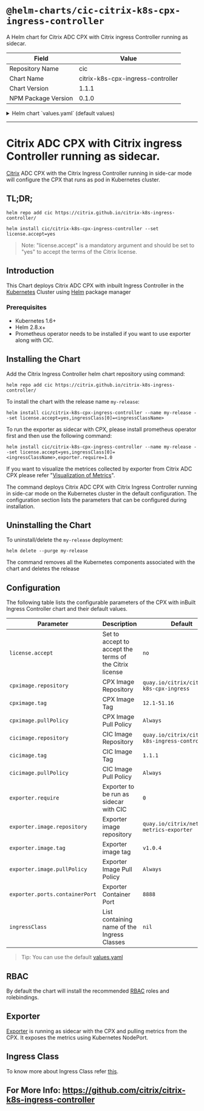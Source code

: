 # `@helm-charts/cic-citrix-k8s-cpx-ingress-controller`

A Helm chart for Citrix ADC CPX with Citrix ingress Controller running as sidecar.

| Field               | Value                             |
| ------------------- | --------------------------------- |
| Repository Name     | cic                               |
| Chart Name          | citrix-k8s-cpx-ingress-controller |
| Chart Version       | 1.1.1                             |
| NPM Package Version | 0.1.0                             |

<details>

<summary>Helm chart `values.yaml` (default values)</summary>

```yaml
# Default values for citrix-k8s-cpx-ingress-controller.
# This is a YAML-formatted file.
# Declare variables to be passed into your templates.

# cpximage contains information needed to fetch CPX image
cpximage:
  repository: quay.io/citrix/citrix-k8s-cpx-ingress
  tag: 12.1-51.16
  pullPolicy: Always
# cicimage contains information needed to fetch CIC image
cicimage:
  repository: quay.io/citrix/citrix-k8s-ingress-controller
  tag: 1.1.1
  pullPolicy: Always
# license is used accept the terms of the Citrix license
license:
  accept: no
# ingressClass is the  name of the Ingress Class
ingressClass:
# exporter conatins information of prometheus-exporter
exporter:
  require: 0
  image:
    repository: quay.io/citrix/netscaler-metrics-exporter
    tag: v1.0.4
    pullPolicy: Always
  ports:
    containerPort: 8888
```

</details>

---

# Citrix ADC CPX with Citrix ingress Controller running as sidecar.

[Citrix](https://www.citrix.com) ADC CPX with the Citrix Ingress Controller running in side-car mode will configure the CPX that runs as pod in Kubernetes cluster.

## TL;DR;

```
helm repo add cic https://citrix.github.io/citrix-k8s-ingress-controller/

helm install cic/citrix-k8s-cpx-ingress-controller --set license.accept=yes
```

> Note: "license.accept" is a mandatory argument and should be set to "yes" to accept the terms of the Citrix license.

## Introduction

This Chart deploys Citrix ADC CPX with inbuilt Ingress Controller in the [Kubernetes](https://kubernetes.io) Cluster using [Helm](https://helm.sh) package manager

### Prerequisites

- Kubernetes 1.6+
- Helm 2.8.x+
- Prometheus operator needs to be installed if you want to use exporter along with CIC.

## Installing the Chart

Add the Citrix Ingress Controller helm chart repository using command:

```
helm repo add cic https://citrix.github.io/citrix-k8s-ingress-controller/
```

To install the chart with the release name `my-release`:

`helm install cic/citrix-k8s-cpx-ingress-controller --name my-release --set license.accept=yes,ingressClass[0]=<ingressClassName>`

To run the exporter as sidecar with CPX, please install prometheus operator first and then use the following command:

`helm install cic/citrix-k8s-cpx-ingress-controller --name my-release --set license.accept=yes,ingressClass[0]=<ingressClassName>,exporter.require=1.0`

If you want to visualize the metrices collected by exporter from Citrix ADC CPX please refer "[Visualization of Metrics](https://github.com/citrix/citrix-k8s-ingress-controller/tree/master/metrics-visualizer#visualization-of-metrics)".

The command deploys Citrix ADC CPX with Citrix Ingress Controller running in side-car mode on the Kubernetes cluster in the default configuration. The configuration section lists the parameters that can be configured during installation.

## Uninstalling the Chart

To uninstall/delete the `my-release` deployment:

```
helm delete --purge my-release
```

The command removes all the Kubernetes components associated with the chart and deletes the release

## Configuration

The following table lists the configurable parameters of the CPX with inBuilt Ingress Controller chart and their default values.

| Parameter                      | Description                                             | Default                                        |
| ------------------------------ | ------------------------------------------------------- | ---------------------------------------------- |
| `license.accept`               | Set to accept to accept the terms of the Citrix license | `no`                                           |
| `cpximage.repository`          | CPX Image Repository                                    | `quay.io/citrix/citrix-k8s-cpx-ingress`        |
| `cpximage.tag`                 | CPX Image Tag                                           | `12.1-51.16`                                   |
| `cpximage.pullPolicy`          | CPX Image Pull Policy                                   | `Always`                                       |
| `cicimage.repository`          | CIC Image Repository                                    | `quay.io/citrix/citrix-k8s-ingress-controller` |
| `cicimage.tag`                 | CIC Image Tag                                           | `1.1.1`                                        |
| `cicimage.pullPolicy`          | CIC Image Pull Policy                                   | `Always`                                       |
| `exporter.require`             | Exporter to be run as sidecar with CIC                  | `0`                                            |
| `exporter.image.repository`    | Exporter image repository                               | `quay.io/citrix/netscaler-metrics-exporter`    |
| `exporter.image.tag`           | Exporter image tag                                      | `v1.0.4`                                       |
| `exporter.image.pullPolicy`    | Exporter Image Pull Policy                              | `Always`                                       |
| `exporter.ports.containerPort` | Exporter Container Port                                 | `8888`                                         |
| `ingressClass`                 | List containing name of the Ingress Classes             | `nil`                                          |

> Tip: You can use the default [values.yaml](https://github.com/citrix/citrix-k8s-ingress-controller/tree/master/charts/stable/citrix-k8s-cpx-ingress-controller/values.yaml)

## RBAC

By default the chart will install the recommended [RBAC](https://kubernetes.io/docs/admin/authorization/rbac/) roles and rolebindings.

## Exporter

[Exporter](https://github.com/citrix/netscaler-metrics-exporter) is running as sidecar with the CPX and pulling metrics from the CPX. It exposes the metrics using Kubernetes NodePort.

## Ingress Class

To know more about Ingress Class refer [this](https://github.com/citrix/citrix-k8s-ingress-controller/blob/master/docs/ingress-class.md).

## For More Info: https://github.com/citrix/citrix-k8s-ingress-controller

